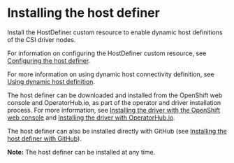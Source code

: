 # Installing the host definer

Install the HostDefiner custom resource to enable dynamic host definitions of the CSI driver nodes.

For information on configuring the HostDefiner custom resource, see [Configuring the host definer](../configuration/configuring_hostdefiner.md).

For more information on using dynamic host connectivity definition, see [Using dynamic host definition](../using/using_hostdefinition.md).

The host definer can be downloaded and installed from the OpenShift web console and OperatorHub.io, as part of the operator and driver installation process. For more information, see [Installing the driver with the OpenShift web console](install_driver_openshift_web.md) and [Installing the driver with OperatorHub.io](install_driver_operatorhub.md).

The host definer can also be installed directly with GitHub (see [Installing the host definer with GitHub](install_hostdefiner_github.md)).

**Note:** The host definer can be installed at any time.
